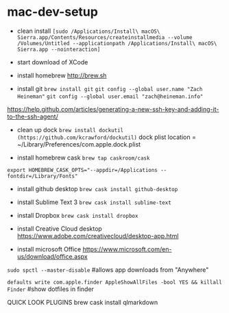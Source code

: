 # mac-dev-setup

- clean install `[sudo /Applications/Install\ macOS\ Sierra.app/Contents/Resources/createinstallmedia --volume /Volumes/Untitled --applicationpath /Applications/Install\ macOS\ Sierra.app --nointeraction]`

- start download of XCode

- install homebrew http://brew.sh

- install git `brew install git`
`git config --global user.name "Zach Heineman"`
`git config --global user.email "zach@heineman.info"`

https://help.github.com/articles/generating-a-new-ssh-key-and-adding-it-to-the-ssh-agent/

- clean up dock `brew install dockutil (https://github.com/kcrawford/dockutil)`
dock plist location = ~/Library/Preferences/com.apple.dock.plist

- install homebrew cask `brew tap caskroom/cask`

`export HOMEBREW_CASK_OPTS="--appdir=/Applications --fontdir=/Library/Fonts"`

- install github desktop `brew cask install github-desktop`
- install Sublime Text 3 `brew cask install sublime-text`
- install Dropbox `brew cask install dropbox`

- install Creative Cloud desktop https://www.adobe.com/creativecloud/desktop-app.html

- install microsoft Office https://www.microsoft.com/en-us/download/office.aspx

`sudo spctl --master-disable` #allows app downloads from "Anywhere"

`defaults write com.apple.finder AppleShowAllFiles -bool YES && killall Finder` #show dotfiles in finder

QUICK LOOK PLUGINS
brew cask install qlmarkdown
